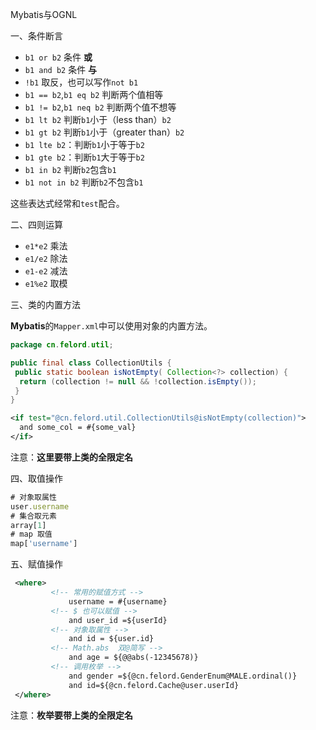 Mybatis与OGNL

一、条件断言

- `b1 or b2` 条件 **或**
- `b1 and b2` 条件 **与**
- `!b1` 取反，也可以写作`not b1`
- `b1 == b2`,`b1 eq b2` 判断两个值相等
- `b1 != b2`,`b1 neq b2` 判断两个值不想等
- `b1 lt b2` 判断`b1`小于（less than）`b2`
- `b1 gt b2` 判断`b1`小于（greater than）`b2`
- `b1 lte b2`：判断`b1`小于等于`b2`
- `b1 gte b2`：判断`b1`大于等于`b2`
- `b1 in b2` 判断`b2`包含`b1`
- `b1 not in b2` 判断`b2`不包含`b1`

这些表达式经常和`test`配合。

二、四则运算

- `e1*e2` 乘法
- `e1/e2` 除法
- `e1-e2` 减法
- `e1%e2` 取模

三、类的内置方法

**Mybatis**的`Mapper.xml`中可以使用对象的内置方法。

```java
package cn.felord.util;

public final class CollectionUtils {
 public static boolean isNotEmpty( Collection<?> collection) {
  return (collection != null && !collection.isEmpty());
 }    
}
```

```xml
<if test="@cn.felord.util.CollectionUtils@isNotEmpty(collection)">
  and some_col = #{some_val}
</if>
```

注意：**这里要带上类的全限定名**

四、取值操作

```javascript
# 对象取属性
user.username
# 集合取元素
array[1] 
# map 取值
map['username']
```

五、赋值操作

```xml
 <where>
         <!-- 常用的赋值方式 -->
             username = #{username}
         <!-- $ 也可以赋值 -->
             and user_id =${userId}
         <!-- 对象取属性 -->
             and id = ${user.id}
         <!-- Math.abs  双@简写 -->
             and age = ${@@abs(-12345678)}
         <!-- 调用枚举 -->
             and gender =${@cn.felord.GenderEnum@MALE.ordinal()}
             and id=${@cn.felord.Cache@user.userId}
 </where>
```

注意：**枚举要带上类的全限定名**

